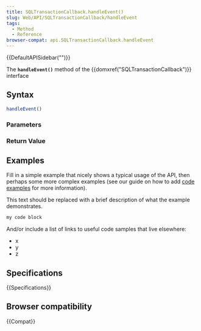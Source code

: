 ```yaml
---
title: SQLTransactionCallback.handleEvent()
slug: Web/API/SQLTransactionCallback/handleEvent
tags:
  - Method
  - Reference
browser-compat: api.SQLTransactionCallback.handleEvent
---
```

{{DefaultAPISidebar("")}}

The **`handleEvent()`** method of the {{domxref("SQLTransactionCallback")}} interface 

## Syntax

```js
handleEvent()
```

### Parameters



### Return Value



## Examples

Fill in a simple example that nicely shows a typical usage of the API, then perhaps some more complex examples (see our guide on how to add [code examples](/en-US/docs/MDN/Contribute/Structures/Code_examples) for more information).

This text should be replaced with a brief description of what the example demonstrates.

```js
my code block
```

And/or include a list of links to useful code samples that live elsewhere:

*   x
*   y
*   z

## Specifications

{{Specifications}}

## Browser compatibility

{{Compat}}

